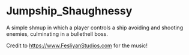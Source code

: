 # Jumpship_Shaughnessy
A simple shmup in which a player controls a ship avoiding and shooting enemies, culminating in a bullethell boss.

Credit to https://www.FesliyanStudios.com for the music!

